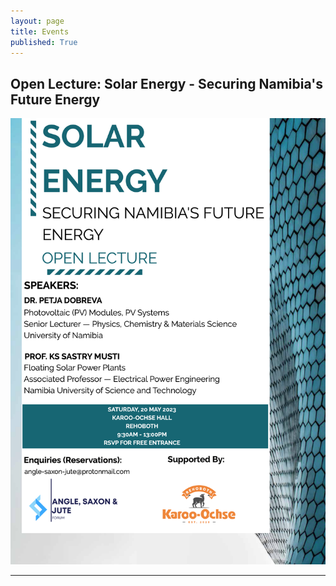 ```yaml
---
layout: page
title: Events
published: True
---
```


## Open Lecture: Solar Energy - Securing Namibia's Future Energy
![Open Lecture](/images/posts/open_lect_poster_solar_20052023.png)

---
